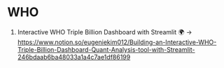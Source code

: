 # WHO

1. Interactive WHO Triple Billion Dashboard with Streamlit 🌍 -> https://www.notion.so/eugeniekim012/Building-an-Interactive-WHO-Triple-Billion-Dashboard-Quant-Analysis-tool-with-Streamlit-246bdaab6ba48033a1a4c7ae1df86199

